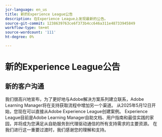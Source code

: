 ```yaml
---
jcr-language: en_us
title: 新的Experience League公告
description: 在Experience League上发现最新的公告。
source-git-commit: 1238639763ce6f373b4cc646a311e48733945849
workflow-type: tm+mt
source-wordcount: '111'
ht-degree: 0%

---
```



# 新的Experience League公告

## 新的客户沟通

我们很高兴地宣布，为了更好地与Adobe解决方案系列建立联系，Adobe Learning Manager将在支持获取流程中增加另一个渠道。 从2025年5月12日开始，您现在可以直接从Adobe Experience League创建案例。 Experience League目前是Adobe Learning Manager自助文档、用户指南和最佳实践的家园，并将成为您满足从自助服务到代理驱动通信的所有支持需求的主要资源。 在我们进行这一重要过渡时，我们感谢您的理解和支持。
